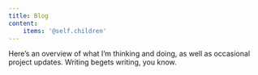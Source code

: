 ```yaml
---
title: Blog
content:
    items: '@self.children'
---
```

Here’s an overview of what I’m thinking and doing, as well as occasional project updates. Writing begets writing, you know.